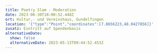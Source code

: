 ```yaml
---
title: Poetry Slam - Moderation
date: 2023-06-30T18:00:52.448Z
ort: Kultur,- und Vereinshaus, Gundelfingen
location: '{"type":"Point","coordinates":[7.8656223,48.0427856]}'
zusatz: Eintritt auf Spendenbasis
alternativeDate:
  show: false
  alternativeDate: 2023-05-13T09:44:52.453Z
---
```

